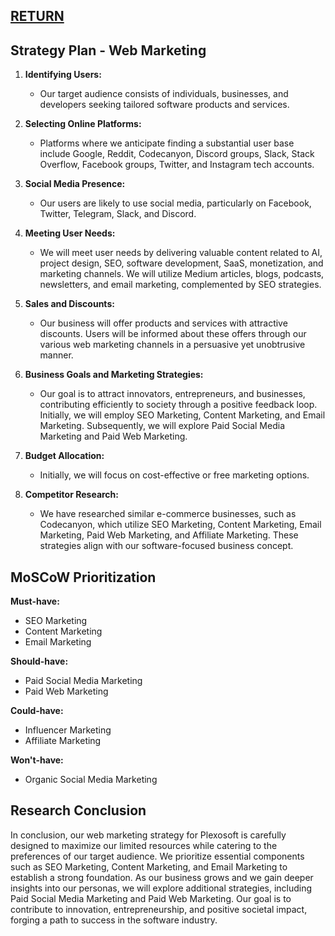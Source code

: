 ## [RETURN](https://github.com/plexoio/py/blob/main/documentation/design/web-marketing/overview.md)

## Strategy Plan - Web Marketing

1. **Identifying Users:**
    - Our target audience consists of individuals, businesses, and developers seeking tailored software products and services.

2. **Selecting Online Platforms:**
    - Platforms where we anticipate finding a substantial user base include Google, Reddit, Codecanyon, Discord groups, Slack, Stack Overflow, Facebook groups, Twitter, and Instagram tech accounts.

3. **Social Media Presence:**
    - Our users are likely to use social media, particularly on Facebook, Twitter, Telegram, Slack, and Discord.

4. **Meeting User Needs:**
    - We will meet user needs by delivering valuable content related to AI, project design, SEO, software development, SaaS, monetization, and marketing channels. We will utilize Medium articles, blogs, podcasts, newsletters, and email marketing, complemented by SEO strategies.

5. **Sales and Discounts:**
    - Our business will offer products and services with attractive discounts. Users will be informed about these offers through our various web marketing channels in a persuasive yet unobtrusive manner.

6. **Business Goals and Marketing Strategies:**
    - Our goal is to attract innovators, entrepreneurs, and businesses, contributing efficiently to society through a positive feedback loop. Initially, we will employ SEO Marketing, Content Marketing, and Email Marketing. Subsequently, we will explore Paid Social Media Marketing and Paid Web Marketing.

7. **Budget Allocation:**
    - Initially, we will focus on cost-effective or free marketing options.

8. **Competitor Research:**
    - We have researched similar e-commerce businesses, such as Codecanyon, which utilize SEO Marketing, Content Marketing, Email Marketing, Paid Web Marketing, and Affiliate Marketing. These strategies align with our software-focused business concept.

## MoSCoW Prioritization

**Must-have:**

- SEO Marketing
- Content Marketing
- Email Marketing

**Should-have:**

- Paid Social Media Marketing
- Paid Web Marketing

**Could-have:**

- Influencer Marketing
- Affiliate Marketing

**Won't-have:**

- Organic Social Media Marketing

## Research Conclusion

In conclusion, our web marketing strategy for Plexosoft is carefully designed to maximize our limited resources while catering to the preferences of our target audience. We prioritize essential components such as SEO Marketing, Content Marketing, and Email Marketing to establish a strong foundation. As our business grows and we gain deeper insights into our personas, we will explore additional strategies, including Paid Social Media Marketing and Paid Web Marketing. Our goal is to contribute to innovation, entrepreneurship, and positive societal impact, forging a path to success in the software industry.
